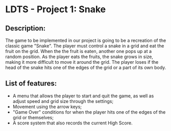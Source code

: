 # LDTS - Project 1: Snake

## Description:
The game to be implemented in our project is going to be a recreation of the classic game "Snake". The player must control a snake in a grid and eat the fruit on the grid. When the the fruit is eaten, another one pops up at a random position. As the player eats the fruits, the snake grows in size, making it more difficult to move it around the grid. The player loses if the head of the snake hits one of the edges of the grid or a part of its own body.

## List of features:
- A menu that allows the player to start and quit the game, as well as adjust speed and grid size through the settings;
- Movement using the arrow keys;
- "Game Over" conditions for when the player hits one of the edges of the grid or themselves;
- A score system that also records the current High Score.
